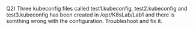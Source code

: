 Q2) Three kubeconfig files called test1.kubeconfig, test2.kubeconfig and test3.kubeconfig has been created in /opt/K8sLab/Lab1 and there is somthing wrong with the configuration. Troubleshoot and fix it.	
